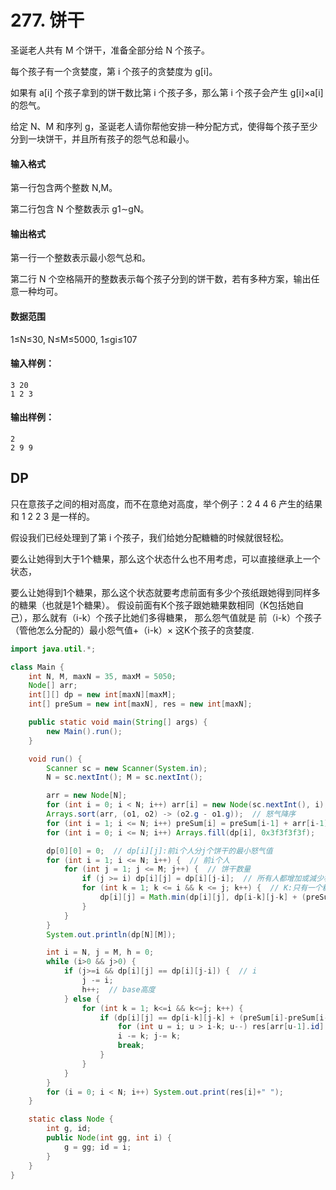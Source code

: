 # 277. 饼干

圣诞老人共有 M 个饼干，准备全部分给 N 个孩子。

每个孩子有一个贪婪度，第 i 个孩子的贪婪度为 g[i]。

如果有 a[i] 个孩子拿到的饼干数比第 i 个孩子多，那么第 i 个孩子会产生 g[i]×a[i] 的怨气。

给定 N、M 和序列 g，圣诞老人请你帮他安排一种分配方式，使得每个孩子至少分到一块饼干，并且所有孩子的怨气总和最小。

#### 输入格式

第一行包含两个整数 N,M。

第二行包含 N 个整数表示 g1∼gN。

#### 输出格式

第一行一个整数表示最小怨气总和。

第二行 N 个空格隔开的整数表示每个孩子分到的饼干数，若有多种方案，输出任意一种均可。

#### 数据范围

1≤N≤30, N≤M≤5000, 1≤gi≤107

#### 输入样例：

```
3 20
1 2 3
```

#### 输出样例：

```
2
2 9 9
```



## DP

只在意孩子之间的相对高度，而不在意绝对高度，举个例子：2 4 4 6 产生的结果和 1 2 2 3 是一样的。

假设我们已经处理到了第 i 个孩子，我们给她分配糖糖的时候就很轻松。

要么让她得到大于1个糖果，那么这个状态什么也不用考虑，可以直接继承上一个状态，

要么让她得到1个糖果，那么这个状态就要考虑前面有多少个孩纸跟她得到同样多的糖果（也就是1个糖果）。
假设前面有K个孩子跟她糖果数相同（K包括她自己），那么就有（i-k）个孩子比她们多得糖果，
那么怨气值就是 前（i-k）个孩子（管他怎么分配的）最小怨气值+（i-k）× 这K个孩子的贪婪度.

```java
import java.util.*;

class Main {
    int N, M, maxN = 35, maxM = 5050;
    Node[] arr;
    int[][] dp = new int[maxN][maxM];
    int[] preSum = new int[maxN], res = new int[maxN];

    public static void main(String[] args) {
        new Main().run();
    }

    void run() {
        Scanner sc = new Scanner(System.in);
        N = sc.nextInt(); M = sc.nextInt();

        arr = new Node[N];
        for (int i = 0; i < N; i++) arr[i] = new Node(sc.nextInt(), i);
        Arrays.sort(arr, (o1, o2) -> (o2.g - o1.g));  // 怒气降序
        for (int i = 1; i <= N; i++) preSum[i] = preSum[i-1] + arr[i-1].g;  // 怒气前缀和
        for (int i = 0; i <= N; i++) Arrays.fill(dp[i], 0x3f3f3f3f);

        dp[0][0] = 0;  // dp[i][j]:前i个人分j个饼干的最小怒气值
        for (int i = 1; i <= N; i++) {  // 前i个人
            for (int j = 1; j <= M; j++) {  // 饼干数量
                if (j >= i) dp[i][j] = dp[i][j-i];  // 所有人都增加或減少相同數量 怒氣值不會變化
                for (int k = 1; k <= i && k <= j; k++) {  // K:只有一个糖果 的孩子 的数量
                    dp[i][j] = Math.min(dp[i][j], dp[i-k][j-k] + (preSum[i]-preSum[i-k])*(i-k));
                }
            }
        }
        System.out.println(dp[N][M]);

        int i = N, j = M, h = 0;
        while (i>0 && j>0) {
            if (j>=i && dp[i][j] == dp[i][j-i]) {  // i
                j -= i;
                h++;  // base高度
            } else {
                for (int k = 1; k<=i && k<=j; k++) {
                    if (dp[i][j] == dp[i-k][j-k] + (preSum[i]-preSum[i-k])*(i-k)) {
                        for (int u = i; u > i-k; u--) res[arr[u-1].id] = 1 + h;
                        i -= k; j-= k;
                        break;
                    }
                }
            }
        }
        for (i = 0; i < N; i++) System.out.print(res[i]+" ");
    }

    static class Node {
        int g, id;
        public Node(int gg, int i) {
            g = gg; id = i;
        }
    }
}
```

